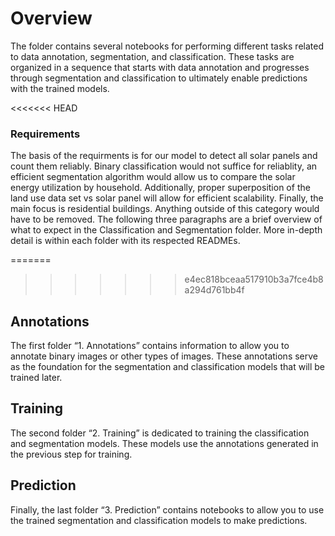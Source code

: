 # Overview
The folder contains several notebooks for performing different tasks related to data annotation, segmentation, and classification. These tasks are organized in a sequence that starts with data annotation and progresses through segmentation and classification to ultimately enable predictions with the trained models.

<<<<<<< HEAD
### Requirements
The basis of the requirments is for our model to detect all solar panels and count them reliably. Binary classification would not suffice for reliablity, an efficient segmentation algorithm would allow us to compare the solar energy utilization by household.
Additionally, proper superposition of the land use data set vs solar panel will allow for efficient scalability.
Finally, the main focus is residential buildings. Anything outside of this category would have to be removed.
The following three paragraphs are a brief overview of what to expect in the Classification and Segmentation folder. More in-depth detail is within each folder with its respected READMEs.


=======
>>>>>>> e4ec818bceaa517910b3a7fce4b8a294d761bb4f
## Annotations
The first folder “1. Annotations” contains information to allow you to annotate binary images or other types of images. These annotations serve as the foundation for the segmentation and classification models that will be trained later.
## Training
The second folder “2. Training” is dedicated to training the classification and segmentation models. These models use the annotations generated in the previous step for training. 
## Prediction
Finally, the last folder “3. Prediction” contains notebooks to allow you to use the trained segmentation and classification models to make predictions. 





